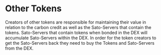 # Other Tokens

Creators of other tokens are responsible for maintaining their value in relation to the carbon credit as well as the Sato-Servers that contain the tokens. Sato-Servers that contain tokens when bonded in the DEX will accumulate Sato-Servers within the DEX. In order for the token creators to get the Sato-Servers back they need to buy the Tokens and Sato-Servers from the DEX.
